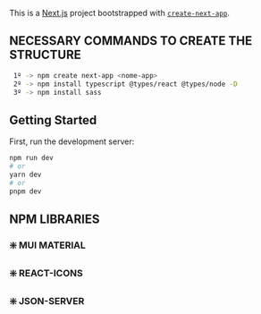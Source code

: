 This is a [Next.js](https://nextjs.org/) project bootstrapped with [`create-next-app`](https://github.com/vercel/next.js/tree/canary/packages/create-next-app).



## NECESSARY COMMANDS TO CREATE THE STRUCTURE

```bash
 1º -> npm create next-app <nome-app> 
 2º -> npm install typescript @types/react @types/node -D
 3º -> npm install sass
```




## Getting Started

First, run the development server:

```bash
npm run dev
# or
yarn dev
# or
pnpm dev
```

## NPM LIBRARIES


### ❇️ MUI MATERIAL
### ❇️ REACT-ICONS 
### ❇️ JSON-SERVER